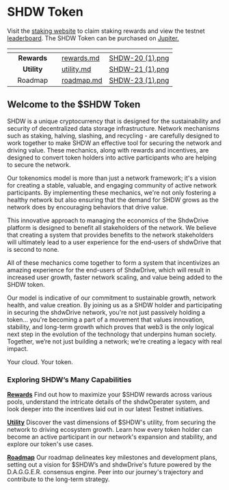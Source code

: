 # SHDW Token

Visit the [staking website](https://testnet.shdwdrive.com) to claim staking rewards and view the testnet [leaderboard](https://testnet.shdwdrive.com/status-dashboard). The SHDW Token can be purchased on [Jupiter.](https://jup.ag/swap/USDC-SHDW)&#x20;

<table data-view="cards"><thead><tr><th></th><th align="center"></th><th align="center"></th><th data-hidden data-card-target data-type="content-ref"></th><th data-hidden data-card-cover data-type="files"></th></tr></thead><tbody><tr><td></td><td align="center"><strong>Rewards</strong></td><td align="center"></td><td><a href="rewards.md">rewards.md</a></td><td><a href="../.gitbook/assets/SHDW-20 (1).png">SHDW-20 (1).png</a></td></tr><tr><td></td><td align="center"><strong>Utility</strong></td><td align="center"></td><td><a href="utility.md">utility.md</a></td><td><a href="../.gitbook/assets/SHDW-21 (1).png">SHDW-21 (1).png</a></td></tr><tr><td></td><td align="center">Roadmap</td><td align="center"></td><td><a href="roadmap.md">roadmap.md</a></td><td><a href="../.gitbook/assets/SHDW-23 (1).png">SHDW-23 (1).png</a></td></tr></tbody></table>

## Welcome to the $SHDW Token

SHDW is a unique cryptocurrency that is designed for the sustainability and security of decentralized data storage infrastructure. Network mechanisms such as staking, halving, slashing, and recycling - are carefully designed to work together to make SHDW an effective tool for securing the network and driving value. These mechanics, along with rewards and incentives, are designed to convert token holders into active participants who are helping to secure the network.

Our tokenomics model is more than just a network framework; it's a vision for creating a stable, valuable, and engaging community of active network participants. By implementing these mechanics, we're not only fostering a healthy network but also ensuring that the demand for SHDW grows as the network does by encouraging behaviors that drive value.

This innovative approach to managing the economics of the ShdwDrive platform is designed to benefit all stakeholders of the network. We believe that creating a system that provides benefits to the network stakeholders will ultimately lead to a user experience for the end-users of shdwDrive that is second to none.

All of these mechanics come together to form a system that incentivizes an amazing experience for the end-users of ShdwDrive, which will result in increased user growth, faster network scaling, and value being added to the SHDW token.

Our model is indicative of our commitment to sustainable growth, network health, and value creation. By joining us as a SHDW holder and participating in securing the shdwDrive network, you're not just passively holding a token… you're becoming a part of a movement that values innovation, stability, and long-term growth which proves that web3 is the only logical next step in the evolution of the technology that underpins human society. Together, we’re not just building a network; we’re creating a legacy with real impact.

Your cloud. Your token.

### Exploring SHDW’s Many Capabilities

[**Rewards**](rewards.md) Find out how to maximize your $SHDW rewards across various pools, understand the intricate details of the shdwOperater system, and look deeper into the incentives laid out in our latest Testnet initiatives.

[**Utility**](utility.md) Discover the vast dimensions of $SHDW's utility, from securing the network to driving ecosystem growth. Learn how every token holder can become an active participant in our network's expansion and stability, and explore our token's use cases.

[**Roadmap**](roadmap.md) Our roadmap delineates key milestones and development plans, setting out a vision for $SHDW’s and shdwDrive's future powered by the D.A.G.G.E.R. consensus engine. Peer into our journey's trajectory and contribute to the long-term strategy.
